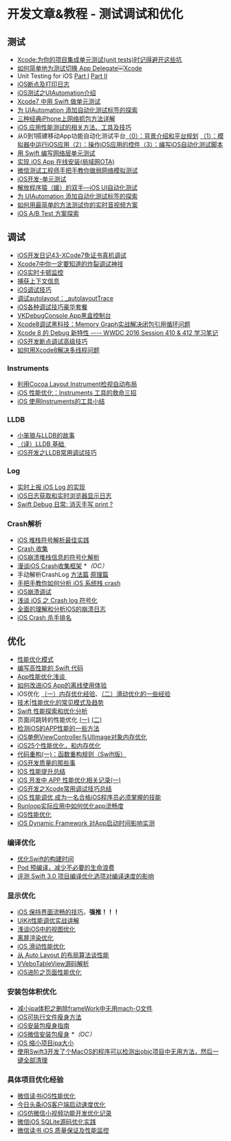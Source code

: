 # 开发文章&教程 - 测试调试和优化
## 测试
- [Xcode:为你的项目集成单元测试(unit tests)时记得避开这些坑][1]
- [如何简单地为测试切换 App Delegate￼Xcode][2] 
- Unit Testing for iOS [Part Ⅰ][3] [Part Ⅱ][4]
- [iOS断点及打印日志][5]
- [iOS测试之UIAutomation介绍][6]
- [Xcode7 中用 Swift 做单元测试][7]
- [为 UIAutomation 添加自动化测试标签的探索][8]
- [三种经典iPhone上网络抓包方法详解][9]
- [iOS 应用性能测试的相关方法、工具及技巧][10]
- 从0到1搭建移动App功能自动化测试平台[（0）：背景介绍和平台规划][11] [（1）：模拟器中运行iOS应用][12][（2）：操作iOS应用的控件][13][（3）：编写iOS自动化测试脚本][14]
- [用 Swift 编写网络层单元测试][15]
- [实现 iOS App 在线安装(局域网OTA)][16]
- [微信测试工程师手把手教你做弱网络模拟测试][17]
- [iOS开发-单元测试][18]
- [解放程序猿（媛）的双手—iOS UI自动化测试][19]
- [为 UIAutomation 添加自动化测试标签的探索][20]
- [如何用最简单的方法测试你的实时音视频方案][21]
- [iOS A/B Test 方案探索][22]

## 调试
- [iOS开发日记43-XCode7免证书真机调试][23]
- [Xcode7中你一定要知道的炸裂调试神技][24]
- [iOS实时卡顿监控][25]
- [捕获上下文信息][26]
- [iOS调试技巧][27]
- [调试autolayout：\_autolayoutTrace][28]
- [iOS各种调试技巧豪华套餐][29]
- [VKDebugConsole App黑盒控制台][30]
- [Xcode8调试黑科技：Memory Graph实战解决闭包引用循环问题][31]
- [Xcode 8 的 Debug 新特性 ---- WWDC 2016 Session 410 & 412 学习笔记][32]
- [iOS开发断点调试高级技巧][33]
- [如何用Xcode8解决多线程问题][34]

### Instruments
- [利用Cocoa Layout Instrument检视自动布局][35]
- [iOS 性能优化：Instruments 工具的救命三招][36]
- [iOS 使用Instruments的工具小结][37]

### LLDB
- [小笨狼与LLDB的故事][38]
- [（译）LLDB 基础 ][39]
- [iOS开发之LLDB常用调试技巧][40]

### Log
- [实时上报 iOS Log 的实现][41]
- [iOS日志获取和实时浏览器显示日志][42]
- [Swift Debug 日常: 消灭手写 print ?][43]

### Crash解析
- [iOS 堆栈符号解析最佳实践][44]
- [Crash 收集][45]
- [iOS崩溃堆栈信息的符号化解析][46]
- [漫谈iOS Crash收集框架][47] _\*（OC）_
- 手动解析CrashLog [方法篇][48] [原理篇][49]
- [手把手教你如何分析 iOS 系统栈 crash][50]
- [iOS崩溃调试][51]
- [浅谈 iOS 之 Crash log 符号化][52]
- [全面的理解和分析IOS的崩溃日志][53]
- [iOS Crash 杀手排名][54]

## 优化
- [性能优化模式][55]
- [编写高性能的 Swift 代码][56]
- [App性能优化浅谈 ][57]
- [如何改进iOS App的离线使用体验][58]
- iOS优化 [（一）内存优化经验][59]、[（二）滑动优化的一些经验][60]
- [技术|性能优化的常见模式及趋势][61]
- [Swift 性能探索和优化分析][62]
- 页面间跳转的性能优化 [(一)][63] [(二)][64]
- [检测iOS的APP性能的一些方法][65]
- [iOS单例ViewController与UIImage对象内存优化][66]
- [iOS25个性能优化，和内存优化][67]
- [代码重构(一)：函数重构规则（Swift版）][68]
- [iOS开发质量的那些事][69]
- [IOS 性能提升总结][70]
- [iOS 开发中 APP 性能优化相关记录(一)][71]
- [iOS开发之Xcode常用调试技巧总结][72]
- [iOS 性能调优,成为一名合格iOS程序员必须掌握的技能][73]
- [Runloop实际应用中如何优化app流畅度][74]
- [iOS性能优化][75]
- [iOS Dynamic Framework 对App启动时间影响实测][76]

### 编译优化
- [优化Swift的构建时间][77]
- [Pod 预编译，减少不必要的生命浪费][78]
- [评测 Swift 3.0 项目编译优化选项对编译速度的影响][79]

### 显示优化
- [iOS 保持界面流畅的技巧][80]，**强推！！！**
- [UIKit性能调优实战讲解][81]
- [浅谈iOS中的视图优化][82]
- [离屏渲染优化][83]
- [iOS 滑动性能优化][84]
- [从 Auto Layout 的布局算法谈性能][85]
- [VVeboTableView源码解析][86]
- [iOS进阶之页面性能优化][87]

### 安装包体积优化
- [减小ipa体积之删除frameWork中无用mach-O文件][88]
- [iOS可执行文件瘦身方法][89]
- [iOS安装包瘦身指南][90]
- [iOS微信安装包瘦身][91] _\*（OC）_
- [iOS 缩小项目ipa大小][92]
- [使用Swift3开发了个MacOS的程序可以检测出objc项目中无用方法，然后一键全部清理][93]

### 具体项目优化经验
- [微信读书iOS性能优化][94]
- [今日头条iOS客户端启动速度优化][95]
- [iOS仿微信小视频功能开发优化记录][96]
- [微信iOS SQLite源码优化实践][97]
- [微信读书 iOS 质量保证及性能监控][98]

[1]:	http://www.jianshu.com/p/d15a7dea0c5a "Xcode:为你的项目集成单元测试(unit tests)时记得避开这些坑"
[2]:	http://www.cocoachina.com/ios/20151222/14766.html
[3]:	http://chengway.in/unit-testing-for-ios-part-i/ "Unit Testing for iOS Part Ⅰ"
[4]:	http://chengway.in/unit-testing-for-ios-part-ii/ "Unit Testing for iOS Part Ⅱ"
[5]:	http://www.cnblogs.com/jsin-han/p/5156384.html "iOS断点及打印日志"
[6]:	http://summertreee.github.io/blog/2016/02/29/iosce-shi-zhi-uiautomationjie-shao/ "iOS测试之UIAutomation介绍"
[7]:	http://swift.gg/2016/03/23/unit-testing-swift/ "Xcode7 中用 Swift 做单元测试"
[8]:	http://yulingtianxia.com/blog/2016/03/28/Add-UITest-Label-for-UIAutomation/ "为 UIAutomation 添加自动化测试标签的探索"
[9]:	http://www.cnblogs.com/TingyunAPM/p/5302867.html "三种经典iPhone上网络抓包方法详解"
[10]:	http://ios.jobbole.com/84918/ "iOS 应用性能测试的相关方法、工具及技巧"
[11]:	http://debugtalk.com/post/build-app-automated-test-platform-from-0-to-1-backgroud-introduction "从0到1搭建移动App功能自动化测试平台（0）：背景介绍和平台规划"
[12]:	http://debugtalk.com/post/build-app-automated-test-platform-from-0-to-1-Appium-inspector-iOS-simulator "从0到1搭建移动App功能自动化测试平台（1）：模拟器中运行iOS应用"
[13]:	http://debugtalk.com/post/build-app-automated-test-platform-from-0-to-1-Appium-interrogate-iOS-UI "从0到1搭建移动App功能自动化测试平台（2）：操作iOS应用的控件"
[14]:	http://debugtalk.com/post/build-app-automated-test-platform-from-0-to-1-write-iOS-testcase-scripts "从0到1搭建移动App功能自动化测试平台（3）：编写iOS自动化测试脚本"
[15]:	http://www.jianshu.com/p/9a89aea48257 "用 Swift 编写网络层单元测试"
[16]:	http://www.jianshu.com/p/0546968b2d91 "实现 iOS App 在线安装(局域网OTA)"
[17]:	http://mp.weixin.qq.com/s?__biz=MzAxMzYyNDkyNA==&mid=2651332070&idx=1&sn=2fae22d0089b0af8ace73280f05492b1&scene=1&srcid=0530uZEAvbQFuj1HUrTYUtVd#wechat_redirect
[18]:	http://www.jianshu.com/p/11124d7f4968 "iOS开发-单元测试"
[19]:	http://tmq.qq.com/2016/06/uitestingiosautomation/ "解放程序猿（媛）的双手—iOS UI自动化测试"
[20]:	http://yulingtianxia.com/blog/2016/03/28/Add-UITest-Label-for-UIAutomation/ "为 UIAutomation 添加自动化测试标签的探索"
[21]:	http://www.52im.net/thread-535-1-1.html
[22]:	http://blog.flight.dev.qunar.com/2017/01/09/ios-abtest-explore/
[23]:	http://www.cnblogs.com/Twisted-Fate/p/4935487.html "iOS开发日记43-XCode7免证书真机调试"
[24]:	http://www.jianshu.com/p/70ed36cf8a98
[25]:	http://www.tanhao.me/code/151113.html/ "iOS实时卡顿监控"
[26]:	http://swift.gg/2015/11/16/capturing-context-swiftlang/ "捕获上下文信息"
[27]:	http://www.henishuo.com/ios-lldb-debug-tech/ "iOS调试技巧"
[28]:	http://www.jianshu.com/p/3d642af85171 "调试autolayout：_autolayoutTrace（20160323补充）"
[29]:	http://www.cnblogs.com/androidshouce/p/5586212.html "iOS各种调试技巧豪华套餐"
[30]:	http://awhisper.github.io/2016/05/22/VKDebugConsole-App%E9%BB%91%E7%9B%92%E6%8E%A7%E5%88%B6%E5%8F%B0/ "VKDebugConsole App黑盒控制台"
[31]:	http://www.jianshu.com/p/f792f9aa2e45 "Xcode8调试黑科技：Memory Graph实战解决闭包引用循环问题"
[32]:	http://www.jianshu.com/p/074072c33916 "Xcode 8 的 Debug 新特性 ---- WWDC 2016 Session 410 & 412 学习笔记"
[33]:	http://www.jianshu.com/p/8e9fc9a8ab78
[34]:	http://mp.weixin.qq.com/s/G6toqzbF5dEKemSg6H7DRg
[35]:	http://www.cocoachina.com/ios/20151105/13927.html
[36]:	https://blog.leancloud.cn/2835/
[37]:	http://www.cnblogs.com/ljcgood66/p/6607396.html "iOS 使用Instruments的工具小结"
[38]:	http://www.jianshu.com/p/e89af3e9a8d7 "小笨狼与LLDB的故事"
[39]:	https://segmentfault.com/a/1190000004976815 "[译] LLDB 基础"
[40]:	http://devthinking.com/ios%E5%BC%80%E5%8F%91%E4%B9%8Blldb%E5%B8%B8%E7%94%A8%E8%B0%83%E8%AF%95%E6%8A%80%E5%B7%A7/
[41]:	http://mp.weixin.qq.com/s?__biz=MzIwMTYzMzcwOQ==&mid=2650948350&idx=1&sn=102e05d9ffb80ede917cf3f3b5959e19&scene=1&srcid=05294DgJYqxeAuyOCIlBuPkU&from=groupmessage&isappinstalled=0#wechat_redirect
[42]:	https://yohunl.com/iosri-zhi-huo-qu-he-shi-shi-liu-lan-qi-xian-shi-ri-zhi/ "iOS日志获取和实时浏览器显示日志"
[43]:	http://www.jianshu.com/p/55ce421e47e9 "Swift Debug 日常: 消灭手写 print ?"
[44]:	http://mp.weixin.qq.com/s?__biz=MzI1MTA1MzM2Nw==&mid=2649796873&idx=1&sn=277473e13b99b6488609181df7b3b9ff&chksm=f1fcc551c68b4c47f95a6519c0a863c9c6fb29f278903c1b8c5bb036bf26783fb9431c9d6461&scene=0#wechat_redirect
[45]:	https://wilddylan.github.io/2016/08/05/Crash/ "Crash 收集"
[46]:	http://crash.163.com/#news/!newsId=25 "iOS崩溃堆栈信息的符号化解析"
[47]:	http://nianxi.net/ios/ios-crash-reporter/
[48]:	http://foggry.com/blog/2015/07/27/ru-he-shou-dong-jie-xi-crashlog/ "手动解析CrashLog之----方法篇"
[49]:	http://foggry.com/blog/2015/08/10/ru-he-shou-dong-jie-xi-crashlogzhi-yuan-li-pian/ "手动解析CrashLog之----原理篇"
[50]:	http://bugly.qq.com/bbs/forum.php?mod=viewthread&tid=194
[51]:	http://www.jianshu.com/p/77660e626874 "iOS崩溃调试"
[52]:	http://news.oneapm.com/crash-log-ios/ "浅谈 iOS 之 Crash log 符号化"
[53]:	http://www.jianshu.com/p/5119f76d93d6
[54]:	http://www.jianshu.com/p/c7efbc283480
[55]:	http://tech.meituan.com/performance_tuning_pattern.html "性能优化模式"
[56]:	http://www.oschina.net/translate/swift-optimizationtips
[57]:	http://blog.csdn.net/wwj_748/article/details/50322581 "App性能优化浅谈"
[58]:	http://www.cnblogs.com/jgCho/p/5287185.html "如何改进iOS App的离线使用体验"
[59]:	http://www.jianshu.com/p/ef52250df748 "iOS优化（一）内存优化经验"
[60]:	http://www.jianshu.com/p/f72da9dd48e2 "iOS优化（二）滑动优化的一些经验"
[61]:	http://mp.weixin.qq.com/s?__biz=MzA5MTA0NjgzMQ==&mid=402378996&idx=1&sn=375044215c5189638570291fb89afa45&scene=1&srcid=0107C7OW9W8ANejPmmfcVRrB&from=groupmessage&isappinstalled=0#wechat_redirect
[62]:	https://onevcat.com/2016/02/swift-performance/ "Swift 性能探索和优化分析"
[63]:	http://www.jianshu.com/p/77847c0027c9 "页面间跳转的性能优化(一)"
[64]:	http://www.jianshu.com/p/92532c2b1d55 "页面间跳转的性能优化(二)"
[65]:	http://www.starming.com/index.php
[66]:	http://blog.talisk.cn/blog/2016/03/30/iOS-Singleton-ViewController-Performance-optimization/
[67]:	http://www.cnblogs.com/GYCocoa/p/5404325.html "iOS25个性能优化，和内存优化"
[68]:	http://www.cnblogs.com/ludashi/p/5223241.html "代码重构(一)：函数重构规则（Swift版）"
[69]:	http://crash.163.com/#news/!newsId=12 "iOS开发质量的那些事"
[70]:	http://www.jianshu.com/p/866ba7a38a23 "IOS 性能提升总结"
[71]:	http://devxiaofan.com/2016/10/07/iOS-%E5%BC%80%E5%8F%91%E4%B8%AD-APP-%E6%80%A7%E8%83%BD%E4%BC%98%E5%8C%96%E7%9B%B8%E5%85%B3%E8%AE%B0%E5%BD%95-%E4%B8%80/ "iOS 开发中 APP 性能优化相关记录(一)"
[72]:	http://www.jianshu.com/p/d8bc3d74dc3e
[73]:	http://www.jianshu.com/p/05b68c84913a
[74]:	http://www.jianshu.com/p/2db318d68e7e
[75]:	http://blog.csdn.net/qq_26359763/article/details/51638925
[76]:	http://www.jianshu.com/p/3263009e9228
[77]:	http://geek.csdn.net/news/detail/73501
[78]:	https://mp.weixin.qq.com/s?__biz=MzIwMTYzMzcwOQ==&mid=2650948341&idx=1&sn=bf12097fe33d3bb553fab040a394eab6
[79]:	https://zhuanlan.zhihu.com/p/23169818
[80]:	http://blog.ibireme.com/2015/11/12/smooth_user_interfaces_for_ios/
[81]:	http://www.jianshu.com/p/619cf14640f3 "UIKit性能调优实战讲解"
[82]:	http://www.jianshu.com/p/5c968a240e27 "浅谈iOS中的视图优化"
[83]:	http://www.jianshu.com/p/ca51c9d3575b "离屏渲染优化"
[84]:	http://www.cnblogs.com/smileEvday/articles/iOS_performance.html "iOS 滑动性能优化"
[85]:	http://draveness.me/layout-performance/ "从 Auto Layout 的布局算法谈性能"
[86]:	http://www.jianshu.com/p/78027a3a2c41
[87]:	http://www.jianshu.com/p/1b5cbf155b31
[88]:	http://jaq.alibaba.com/community/art/show?articleid=229 "减小ipa体积之删除frameWork中无用mach-O文件"
[89]:	http://www.cnblogs.com/jgCho/p/5627169.html "iOS可执行文件瘦身方法"
[90]:	http://www.zoomfeng.com/blog/ipa-size-thin.html "iOS安装包瘦身指南"
[91]:	https://mp.weixin.qq.com/s?__biz=MzAwNDY1ODY2OQ==&mid=207986417&idx=1&sn=77ea7d8e4f8ab7b59111e78c86ccfe66&scene=1&srcid=1024pgRuhHtElUqPlXjsizht&key=b410d3164f5f798e9752971b4cb76dd5efae6b5c2f1f10cbafd3573c6186c16ee60ce346711f7433ff6ab0d6aa974e3e&ascene=0&uin=MTQxOTU1ODg4MQ==&devicetype=iMac+MacBookPro11,5+OSX+OSX+10.11+build(15A284)&version=11020201&pass_ticket=h1CfhovWAS61j24tFYTljyTFl4r9BUlFON7H+Nl6hMV1ZpVN2kG4/LL6yxnDUjd9
[92]:	http://www.jianshu.com/p/fe857394a61f
[93]:	http://www.jianshu.com/p/a53480ad0364
[94]:	http://dev.qq.com/topic/578c93ca9644bd524bfcabe8
[95]:	https://techblog.toutiao.com/2017/01/17/iosspeed/
[96]:	http://www.jianshu.com/p/6d35bb53f4ac "iOS仿微信小视频功能开发优化记录"
[97]:	http://mp.weixin.qq.com/s?__biz=MzAwNDY1ODY2OQ==&mid=2649286361&idx=1&sn=78bbcda7f41a14291ad71289e4821f71&scene=0#wechat_redirect
[98]:	http://wereadteam.github.io/2016/12/12/Monitor/